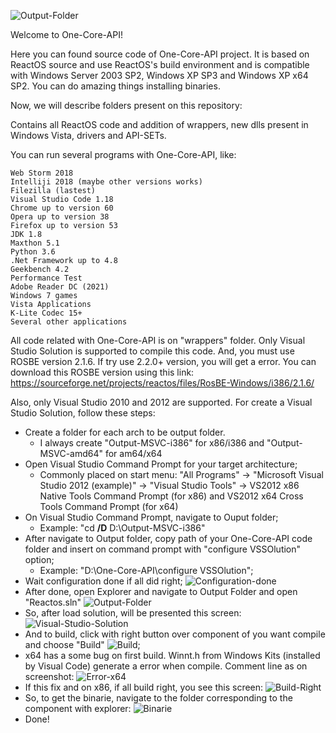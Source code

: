 ![Output-Folder](https://github.com/Skulltrail192/One-Core-Api/assets/5159776/9114b5c9-649c-43e8-aa9f-7bb4c4f0085e)

Welcome to One-Core-API!

Here you can found source code of One-Core-API project. It is based on ReactOS source and use ReactOS's build environment and is compatible with Windows Server 2003 SP2, Windows XP SP3 and Windows XP x64 SP2. You can do amazing things installing binaries.

Now, we will describe folders present on this repository:

Contains all ReactOS code and addition of wrappers, new dlls present in Windows Vista, drivers and API-SETs. 

You can run several programs with One-Core-API, like:

    Web Storm 2018
    Intelliji 2018 (maybe other versions works)
    Filezilla (lastest)
    Visual Studio Code 1.18
    Chrome up to version 60
    Opera up to version 38
    Firefox up to version 53
    JDK 1.8
    Maxthon 5.1
    Python 3.6
    .Net Framework up to 4.8
    Geekbench 4.2
    Performance Test
    Adobe Reader DC (2021)
    Windows 7 games
    Vista Applications
    K-Lite Codec 15+
    Several other applications

All code related with One-Core-API is on "wrappers" folder. Only Visual Studio Solution is supported to compile this code. And, you must use ROSBE version 2.1.6. If try use 2.2.0+ version, you will get a error. 
You can download this ROSBE version using this link: 
https://sourceforge.net/projects/reactos/files/RosBE-Windows/i386/2.1.6/

Also, only Visual Studio 2010 and 2012 are supported.
For create a Visual Studio Solution, follow these steps:
- Create a folder for each arch to be output folder.
  - I always create "Output-MSVC-i386" for x86/i386 and "Output-MSVC-amd64" for am64/x64
- Open Visual Studio Command Prompt for your target architecture;
  - Commonly placed on start menu: "All Programs" -> "Microsoft Visual Studio 2012 (example)" -> "Visual Studio Tools" -> VS2012 x86 Native Tools Command Prompt (for x86) and  VS2012 x64 Cross Tools Command Prompt (for x64)
- On Visual Studio Command Prompt, navigate to Ouput folder;
  - Example: "cd **/D** D:\Output-MSVC-i386"
- After navigate to Output folder, copy path of your One-Core-API code folder and insert on command prompt with "configure VSSOlution" option;
  - Example: "D:\One-Core-API\configure VSSOlution";
- Wait configuration done if all did right;
  ![Configuration-done](https://github.com/Skulltrail192/One-Core-Api/assets/5159776/13dc5047-f411-4548-8912-e43c9a17591e)
- After done, open Explorer and navigate to Output Folder and open "Reactos.sln"
![Output-Folder](https://github.com/Skulltrail192/One-Core-Api/assets/5159776/3e1a3822-f501-44bb-896f-08ddae8bb62b)
- So, after load solution, will be presented this screen:
![Visual-Studio-Solution](https://github.com/Skulltrail192/One-Core-Api/assets/5159776/13542537-1c42-49ce-b280-1e8890f630b6)
- And to build, click with right button over component of you want compile and choose "Build"
![Build](https://github.com/Skulltrail192/One-Core-Api/assets/5159776/4018d2cf-94a1-4bca-853f-84a7806c3f93);
- x64 has a some bug on first build. Winnt.h from Windows Kits (installed by Visual Code) generate a error when compile. Comment line as on screenshot:
![Error-x64](https://github.com/Skulltrail192/One-Core-Api/assets/5159776/d1594f4c-2744-49fc-8c5c-98eb81c5244e)
- If this fix and on x86, if all build right, you see this screen:
![Build-Right](https://github.com/Skulltrail192/One-Core-Api/assets/5159776/fe73296f-5bda-4080-8818-23e48d40a0c9)
- So, to get the binarie, navigate to the folder corresponding to the component with explorer:
![Binarie](https://github.com/Skulltrail192/One-Core-Api/assets/5159776/87b82c5e-d311-4428-94d8-919c67a3e0cc)
- Done! 
